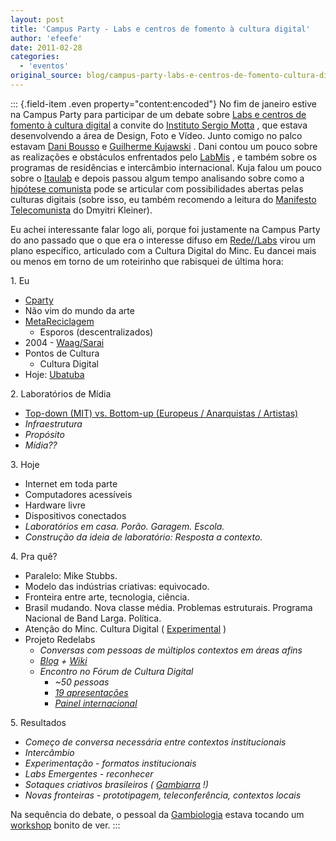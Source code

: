 ```yaml
---
layout: post
title: 'Campus Party - Labs e centros de fomento à cultura digital'
author: 'efeefe'
date: 2011-02-28
categories:
  - 'eventos'
original_source: blog/campus-party-labs-e-centros-de-fomento-cultura-digital.html
---
```


::: {.field-item .even property="content:encoded"}
No fim de janeiro estive na Campus Party para participar de um debate sobre [Labs e centros de fomento à cultura digital](http://cpbrasil.ism.org.br/?page_id=311) a convite do [Instituto Sergio Motta](http://ism.org.br/) , que estava desenvolvendo a área de Design, Foto e Vídeo. Junto comigo no palco estavam [Dani Bousso](http://mis-sp.org.br/) e [Guilherme Kujawski](http://twitter.com/kuja) . Dani contou um pouco sobre as realizações e obstáculos enfrentados pelo [LabMis](http://www.mis-sp.org.br/labmis) , e também sobre os programas de residências e intercâmbio internacional. Kuja falou um pouco sobre o [Itaulab](http://www.itaucultural.org.br/index.cfm?cd_pagina=1989) e depois passou algum tempo analisando sobre como a [hipótese comunista](http://www.newleftreview.org/A2705) pode se articular com possibilidades abertas pelas culturas digitais (sobre isso, eu também recomendo a leitura do [Manifesto Telecomunista](http://networkcultures.org/wpmu/weblog/2010/10/21/the-telekommunist-from-dmytri-kleiner-is-out-now/) do Dmyitri Kleiner).

Eu achei interessante falar logo ali, porque foi justamente na Campus Party do ano passado que o que era o interesse difuso em [Rede//Labs](http://redelabs-org.github.io/) virou um plano específico, articulado com a Cultura Digital do Minc. Eu dancei mais ou menos em torno de um roteirinho que rabisquei de última hora:

1\. Eu

-   [Cparty](http://campus-party.com.br/)
-   Não vim do mundo da arte
-   [MetaReciclagem](http://rede.metareciclagem.org/)
    -   Esporos (descentralizados)
-   2004 - [Waag/Sarai](http://rede.metareciclagem.org/conectaz/Waag-Sarai)
-   Pontos de Cultura
    -   Cultura Digital
-   Hoje: [Ubatuba](http://ubalab.org/)

2\. Laboratórios de Mídia

-   [Top-down (MIT) vs. Bottom-up (Europeus / Anarquistas / Artistas)](http://blog.redelabs-org.github.io/blog/laboratorios-de-midia-referencias)
-   *Infraestrutura*
-   *Propósito*
-   *Mídia??*

3\. Hoje

-   Internet em toda parte
-   Computadores acessíveis
-   Hardware livre
-   Dispositivos conectados
-   *Laboratórios em casa. Porão. Garagem. Escola.*
-   *Construção da ideia de laboratório: Resposta a contexto.*

4\. Pra quê?

-   Paralelo: Mike Stubbs.
-   Modelo das indústrias criativas: equivocado.
-   Fronteira entre arte, tecnologia, ciência.
-   Brasil mudando. Nova classe média. Problemas estruturais. Programa Nacional de Band Larga. Política.
-   Atenção do Minc. Cultura Digital ( [Experimental](http://blog.redelabs-org.github.io/blog/redelabs-caminhos-brasileiros-para-cultura-digital-experimental) )
-   Projeto Redelabs
    -   *Conversas com pessoas de múltiplos contextos em áreas afins*
    -   [*Blog*](http://blog.redelabs-org.github.io/) *+* [*Wiki*](http://redelabs-org.github.io/)
    -   *Encontro no Fórum de Cultura Digital*
        -   *\~50 pessoas*
        -   [*19 apresentações*](http://blog.redelabs-org.github.io/blog/encontro-redelabs-como-foi)
        -   [*Painel internacional*](http://blog.redelabs-org.github.io/blog/painel-internacional-laboratorios-experimentais)

5\. Resultados

-   *Começo de conversa necessária entre contextos institucionais*
-   *Intercâmbio*
-   *Experimentação - formatos institucionais*
-   *Labs Emergentes - reconhecer*
-   *Sotaques criativos brasileiros (* [*Gambiarra*](http://desvio.cc/tag/gambiologia) *!)*
-   *Novas fronteiras - prototipagem, teleconferência, contextos locais*

Na sequência do debate, o pessoal da [Gambiologia](http://www.gambiologia.net/blog/) estava tocando um [workshop](http://www.gambiologia.net/blog/tag/campus-party/) bonito de ver.
:::
